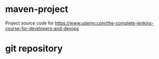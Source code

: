 # maven-project
Project source code for https://www.udemy.com/the-complete-jenkins-course-for-developers-and-devops
# git repository
